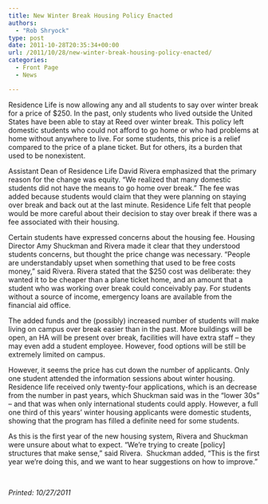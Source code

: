 ```yaml
---
title: New Winter Break Housing Policy Enacted
authors: 
  - "Rob Shryock"
type: post
date: 2011-10-28T20:35:34+00:00
url: /2011/10/28/new-winter-break-housing-policy-enacted/
categories:
  - Front Page
  - News

---
```

Residence Life is now allowing any and all students to say over winter break for a price of $250. In the past, only students who lived outside the United States have been able to stay at Reed over winter break. This policy left domestic students who could not afford to go home or who had problems at home without anywhere to live. For some students, this price is a relief compared to the price of a plane ticket. But for others, its a burden that used to be nonexistent.

Assistant Dean of Residence Life David Rivera emphasized that the primary reason for the change was equity. &#8220;We realized that many domestic students did not have the means to go home over break.&#8221; The fee was added because students would claim that they were planning on staying over break and back out at the last minute. Residence Life felt that people would be more careful about their decision to stay over break if there was a fee associated with their housing.

Certain students have expressed concerns about the housing fee. Housing Director Amy Shuckman and Rivera made it clear that they understood students concerns, but thought the price change was necessary. &#8220;People are understandably upset when something that used to be free costs money,&#8221; said Rivera. Rivera stated that the $250 cost was deliberate: they wanted it to be cheaper than a plane ticket home, and an amount that a student who was working over break could conceivably pay. For students without a source of income, emergency loans are available from the financial aid office.
  
The added funds and the (possibly) increased number of students will make living on campus over break easier than in the past. More buildings will be open, an HA will be present over break, facilities will have extra staff – they may even add a student employee. However, food options will be still be extremely limited on campus.

However, it seems the price has cut down the number of applicants. Only one student attended the information sessions about winter housing. Residence life received only twenty-four applications, which is an decrease from the number in past years, which Shuckman said was in the &#8220;lower 30s” &#8211; and that was when only international students could apply. However, a full one third of this years&#8217; winter housing applicants were domestic students, showing that the program has filled a definite need for some students.
  
As this is the first year of the new housing system, Rivera and Shuckman were unsure about what to expect. &#8220;We&#8217;re trying to create [policy] structures that make sense,&#8221; said Rivera.  Shuckman added, &#8220;This is the first year we&#8217;re doing this, and we want to hear suggestions on how to improve.&#8221;

&nbsp;

[<img class="aligncenter size-medium wp-image-929" title="Screen shot 2011-10-28 at 1.30.39 PM" src="https://i1.wp.com/www.reedquest.org/wp-content/uploads/2011/10/Screen-shot-2011-10-28-at-1.30.39-PM-300x215.png?resize=300%2C215" alt="" data-recalc-dims="1" />][1]_Printed: 10/27/2011_

&nbsp;

 [1]: https://i2.wp.com/www.reedquest.org/wp-content/uploads/2011/10/Screen-shot-2011-10-28-at-1.30.39-PM.png